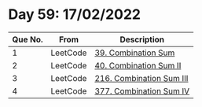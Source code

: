 # Day 59: 17/02/2022

| Que No. | From | Description |
| --- | --- | --- |
| 1 | LeetCode | [39. Combination Sum](https://leetcode.com/problems/combination-sum/) |
| 2 | LeetCode | [40. Combination Sum II](https://leetcode.com/problems/combination-sum-ii/) |
| 3 | LeetCode | [216. Combination Sum III](https://leetcode.com/problems/combination-sum-iii/) |
| 4 | LeetCode | [377. Combination Sum IV](https://leetcode.com/problems/combination-sum-iv/) |
